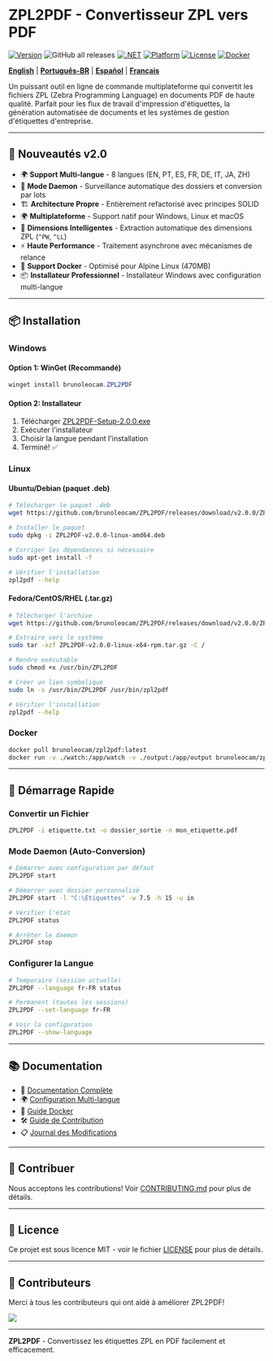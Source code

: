 # ZPL2PDF - Convertisseur ZPL vers PDF

[![Version](https://img.shields.io/badge/version-2.0.0-blue.svg)](https://github.com/brunoleocam/ZPL2PDF/releases)
![GitHub all releases](https://img.shields.io/github/downloads/brunoleocam/ZPL2PDF/total)
[![.NET](https://img.shields.io/badge/.NET-9.0-purple.svg)](https://dotnet.microsoft.com/download)
[![Platform](https://img.shields.io/badge/platform-Windows%20%7C%20Linux%20%7C%20macOS-lightgrey.svg)](https://github.com/brunoleocam/ZPL2PDF)
[![License](https://img.shields.io/badge/license-MIT-green.svg)](../../LICENSE)
[![Docker](https://img.shields.io/badge/docker-Alpine%20470MB-blue.svg)](https://hub.docker.com/r/brunoleocam/zpl2pdf)

**[English](../../README.md)** | **[Português-BR](README.pt-BR.md)** | **[Español](README.es-ES.md)** | **[Français](#)**

Un puissant outil en ligne de commande multiplateforme qui convertit les fichiers ZPL (Zebra Programming Language) en documents PDF de haute qualité. Parfait pour les flux de travail d'impression d'étiquettes, la génération automatisée de documents et les systèmes de gestion d'étiquettes d'entreprise.

---

## 🚀 **Nouveautés v2.0**

- 🌍 **Support Multi-langue** - 8 langues (EN, PT, ES, FR, DE, IT, JA, ZH)
- 🔄 **Mode Daemon** - Surveillance automatique des dossiers et conversion par lots
- 🏗️ **Architecture Propre** - Entièrement refactorisé avec principes SOLID
- 🌍 **Multiplateforme** - Support natif pour Windows, Linux et macOS
- 📐 **Dimensions Intelligentes** - Extraction automatique des dimensions ZPL (`^PW`, `^LL`)
- ⚡ **Haute Performance** - Traitement asynchrone avec mécanismes de relance
- 🐳 **Support Docker** - Optimisé pour Alpine Linux (470MB)
- 📦 **Installateur Professionnel** - Installateur Windows avec configuration multi-langue

---

## 📦 **Installation**

### **Windows**

#### Option 1: WinGet (Recommandé)
```powershell
winget install brunoleocam.ZPL2PDF
```

#### Option 2: Installateur
1. Télécharger [ZPL2PDF-Setup-2.0.0.exe](https://github.com/brunoleocam/ZPL2PDF/releases/latest)
2. Exécuter l'installateur
3. Choisir la langue pendant l'installation
4. Terminé! ✅

### **Linux**

#### Ubuntu/Debian (paquet .deb)
```bash
# Télécharger le paquet .deb
wget https://github.com/brunoleocam/ZPL2PDF/releases/download/v2.0.0/ZPL2PDF-v2.0.0-linux-amd64.deb

# Installer le paquet
sudo dpkg -i ZPL2PDF-v2.0.0-linux-amd64.deb

# Corriger les dépendances si nécessaire
sudo apt-get install -f

# Vérifier l'installation
zpl2pdf --help
```

#### Fedora/CentOS/RHEL (.tar.gz)
```bash
# Télécharger l'archive
wget https://github.com/brunoleocam/ZPL2PDF/releases/download/v2.0.0/ZPL2PDF-v2.0.0-linux-x64-rpm.tar.gz

# Extraire vers le système
sudo tar -xzf ZPL2PDF-v2.0.0-linux-x64-rpm.tar.gz -C /

# Rendre exécutable
sudo chmod +x /usr/bin/ZPL2PDF

# Créer un lien symbolique
sudo ln -s /usr/bin/ZPL2PDF /usr/bin/zpl2pdf

# Vérifier l'installation
zpl2pdf --help
```

### **Docker**

```bash
docker pull brunoleocam/zpl2pdf:latest
docker run -v ./watch:/app/watch -v ./output:/app/output brunoleocam/zpl2pdf:latest
```

---

## 🚀 **Démarrage Rapide**

### **Convertir un Fichier**
```bash
ZPL2PDF -i etiquette.txt -o dossier_sortie -n mon_etiquette.pdf
```

### **Mode Daemon (Auto-Conversion)**
```bash
# Démarrer avec configuration par défaut
ZPL2PDF start

# Démarrer avec dossier personnalisé
ZPL2PDF start -l "C:\Etiquettes" -w 7.5 -h 15 -u in

# Vérifier l'état
ZPL2PDF status

# Arrêter le daemon
ZPL2PDF stop
```

### **Configurer la Langue**
```bash
# Temporaire (session actuelle)
ZPL2PDF --language fr-FR status

# Permanent (toutes les sessions)
ZPL2PDF --set-language fr-FR

# Voir la configuration
ZPL2PDF --show-language
```

---

## 📚 **Documentation**

- 📖 [Documentation Complète](../README.md)
- 🌍 [Configuration Multi-langue](../guides/LANGUAGE_CONFIGURATION.md)
- 🐳 [Guide Docker](../guides/DOCKER_GUIDE.md)
- 🛠️ [Guide de Contribution](../../CONTRIBUTING.md)
- 📋 [Journal des Modifications](../../CHANGELOG.md)

---

## 🤝 **Contribuer**

Nous acceptons les contributions! Voir [CONTRIBUTING.md](../../CONTRIBUTING.md) pour plus de détails.

---

## 📄 **Licence**

Ce projet est sous licence MIT - voir le fichier [LICENSE](../../LICENSE) pour plus de détails.

---

## 👥 **Contributeurs**

Merci à tous les contributeurs qui ont aidé à améliorer ZPL2PDF!

<a href="https://github.com/brunoleocam/ZPL2PDF/graphs/contributors">
  <img src="https://contrib.rocks/image?repo=brunoleocam/ZPL2PDF" />
</a>

---

**ZPL2PDF** - Convertissez les étiquettes ZPL en PDF facilement et efficacement.

